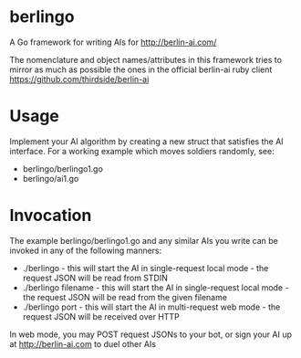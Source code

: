 berlingo
========

A Go framework for writing AIs for http://berlin-ai.com/

The nomenclature and object names/attributes in this framework tries to mirror as much as possible the ones in the official berlin-ai ruby client https://github.com/thirdside/berlin-ai


Usage
=====
Implement your AI algorithm by creating a new struct that satisfies the AI interface.  For a working example which moves soldiers randomly, see:
 * berlingo/berlingo1.go
 * berlingo/ai1.go


Invocation
==========
The example berlingo/berlingo1.go and any similar AIs you write can be invoked in any of the following manners:
 * ./berlingo          - this will start the AI in single-request local mode - the request JSON will be read from STDIN
 * ./berlingo filename - this will start the AI in single-request local mode - the request JSON will be read from the given filename
 * ./berlingo port     - this will start the AI in multi-request web mode    - the request JSON will be received over HTTP

In web mode, you may POST request JSONs to your bot, or sign your AI up at http://berlin-ai.com to duel other AIs
